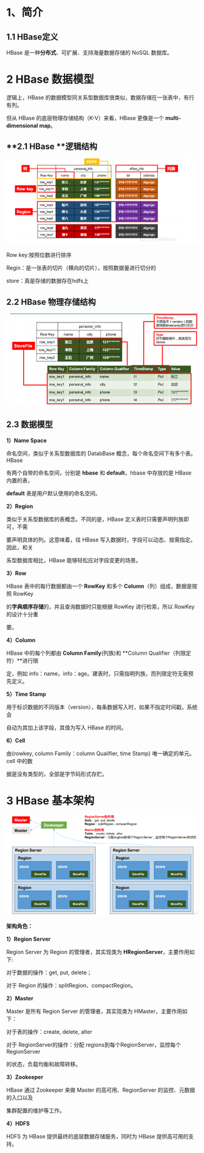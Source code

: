 #  1、简介

## 1.1 HBase定义

HBase 是一种**分布式**、可扩展、支持海量数据存储的 NoSQL 数据库。



# **2 H**Base **数据模型**

逻辑上，HBase 的数据模型同关系型数据库很类似，数据存储在一张表中，有行有列。 

但从 HBase 的底层物理存储结构（K-V）来看，HBase 更像是一个 **multi-dimensional map**。 





## **2.1 HBase **逻辑结构

![](picc/逻辑结构.png)

Row key:按照位数进行排序

Regin：是一张表的切片（横向的切片），按照数据量进行切分的

store：真是存储的数据存在hdfs上





## **2.2 H**Base **物理存储结构**





![](picc/物理结构.png)





## **2.3** **数据模型**

**1）Name Space** 

命名空间，类似于关系型数据库的 DatabBase 概念，每个命名空间下有多个表。HBase 

有两个自带的命名空间，分别是 **hbase** 和 **default**，hbase 中存放的是 HBase 内置的表， 

**default** 表是用户默认使用的命名空间。



**2）Region** 

类似于关系型数据库的表概念。不同的是，HBase 定义表时只需要声明列族即可，不需 

要声明具体的列。这意味着，往 HBase 写入数据时，字段可以动态、按需指定。因此，和关 

系型数据库相比，HBase 能够轻松应对字段变更的场景。 



**3）Row** 

HBase 表中的每行数据都由一个 **RowKey** 和多个 **Column**（列）组成，数据是按照 RowKey 

的**字典顺序存储**的，并且查询数据时只能根据 RowKey 进行检索，所以 RowKey 的设计十分重 

要。 



**4）Column** 

HBase 中的每个列都由 **Column Family**(列族)和 **Column Qualifier（列限定符）**进行限 

定，例如 info：name，info：age。建表时，只需指明列族，而列限定符无需预先定义。 



**5）Time Stamp** 

用于标识数据的不同版本（version），每条数据写入时，如果不指定时间戳，系统会 

自动为其加上该字段，其值为写入 HBase 的时间。 



**6）Cell** 

由{rowkey, column Family：column Qualifier, time Stamp} 唯一确定的单元。cell 中的数 

据是没有类型的，全部是字节码形式存贮。



# **3 HBase** **基本架构**





![](picc/基本架构.png)



**架构角色：**

**1）Region Server** 

Region Server 为 Region 的管理者，其实现类为 **HRegionServer**，主要作用如下: 

对于数据的操作：get, put, delete； 

对于 Region 的操作：splitRegion、compactRegion。 

**2）Master** 

Master 是所有 Region Server 的管理者，其实现类为 HMaster，主要作用如下： 

对于表的操作：create, delete, alter 

对于 RegionServer的操作：分配 regions到每个RegionServer，监控每个 RegionServer 

的状态，负载均衡和故障转移。 

**3）Zookeeper** 

HBase 通过 Zookeeper 来做 Master 的高可用、RegionServer 的监控、元数据的入口以及 

集群配置的维护等工作。 

**4）HDFS** 

HDFS 为 HBase 提供最终的底层数据存储服务，同时为 HBase 提供高可用的支持。 





